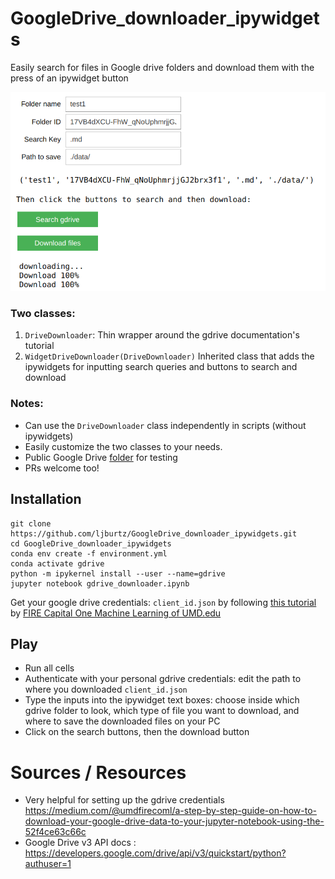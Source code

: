 # GoogleDrive_downloader_ipywidgets
Easily search for files in Google drive folders and download them with the press of an ipywidget button

![ipywidget_dashboard](dashboard.png)

### Two classes:
1. `DriveDownloader`: Thin wrapper around the gdrive documentation's tutorial
2. `WidgetDriveDownloader(DriveDownloader)` Inherited class that adds the ipywidgets for inputting search queries and buttons to search and download

### Notes:
- Can use the `DriveDownloader` class independently in scripts (without ipywidgets)
- Easily customize the two classes to your needs.
- Public Google Drive [folder](https://drive.google.com/drive/folders/1ZHyRvpJbqsZ0Kucf885YNp4_-YuhBYHh?usp=sharing) for testing
- PRs welcome too!

## Installation
```
git clone https://github.com/ljburtz/GoogleDrive_downloader_ipywidgets.git
cd GoogleDrive_downloader_ipywidgets
conda env create -f environment.yml
conda activate gdrive
python -m ipykernel install --user --name=gdrive
jupyter notebook gdrive_downloader.ipynb
```

Get your google drive credentials: `client_id.json` by following [this tutorial](https://medium.com/@umdfirecoml/a-step-by-step-guide-on-how-to-download-your-google-drive-data-to-your-jupyter-notebook-using-the-52f4ce63c66c) by [FIRE Capital One Machine Learning of UMD.edu](https://medium.com/@umdfirecoml)

## Play

- Run all cells
- Authenticate with your personal gdrive credentials: edit the path to where you downloaded `client_id.json`
- Type the inputs into the ipywidget text boxes: choose inside which gdrive folder to look, which type of file you want to download, and where to save the downloaded files on your PC
- Click on the search buttons, then the download button



# Sources / Resources

- Very helpful for setting up the gdrive credentials
https://medium.com/@umdfirecoml/a-step-by-step-guide-on-how-to-download-your-google-drive-data-to-your-jupyter-notebook-using-the-52f4ce63c66c
- Google Drive v3 API docs : https://developers.google.com/drive/api/v3/quickstart/python?authuser=1
